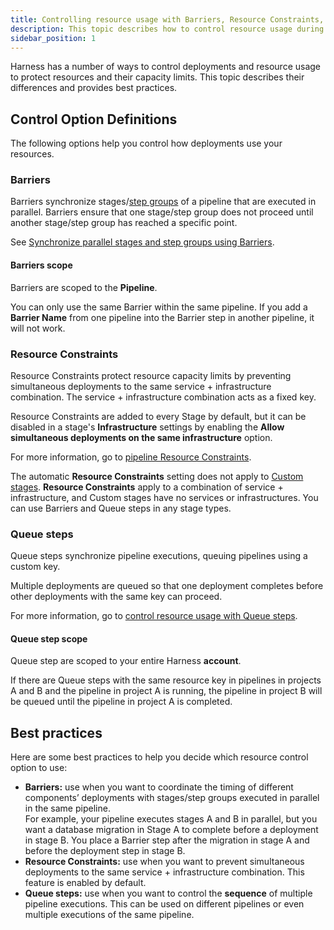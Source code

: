 ```yaml
---
title: Controlling resource usage with Barriers, Resource Constraints, and Queue steps
description: This topic describes how to control resource usage during Harness deployments.
sidebar_position: 1
---
```


Harness has a number of ways to control deployments and resource usage to protect resources and their capacity limits. This topic describes their differences and provides best practices.

## Control Option Definitions

The following options help you control how deployments use your resources.

### Barriers

Barriers synchronize stages/[step groups](/docs/continuous-delivery/x-platform-cd-features/cd-steps/utilities/step-groups) of a pipeline that are executed in parallel. Barriers ensure that one stage/step group does not proceed until another stage/step group has reached a specific point.

See [Synchronize parallel stages and step groups using Barriers](/docs/continuous-delivery/x-platform-cd-features/cd-steps/flow-control/synchronize-deployments-using-barriers).

#### Barriers scope

Barriers are scoped to the **Pipeline**.

You can only use the same Barrier within the same pipeline. If you add a **Barrier Name** from one pipeline into the Barrier step in another pipeline, it will not work.

### Resource Constraints

Resource Constraints protect resource capacity limits by preventing simultaneous deployments to the same service + infrastructure combination. The service + infrastructure combination acts as a fixed key.

Resource Constraints are added to every Stage by default, but it can be disabled in a stage's **Infrastructure** settings by enabling the **Allow simultaneous deployments on the same infrastructure** option.

For more information, go to [pipeline Resource Constraints](/docs/continuous-delivery/manage-deployments/deployment-resource-constraints).

The automatic **Resource Constraints** setting does not apply to [Custom stages](/docs/platform/pipelines/add-a-custom-stage/). **Resource Constraints** apply to a combination of service + infrastructure, and Custom stages have no services or infrastructures. You can use Barriers and Queue steps in any stage types.

### Queue steps

Queue steps synchronize pipeline executions, queuing pipelines using a custom key.

Multiple deployments are queued so that one deployment completes before other deployments with the same key can proceed.

For more information, go to [control resource usage with Queue steps](/docs/continuous-delivery/x-platform-cd-features/cd-steps/flow-control/control-resource-usage-with-queue-steps).

#### Queue step scope

Queue step are scoped to your entire Harness **account**.

If there are Queue steps with the same resource key in pipelines in projects A and B and the pipeline in project A is running, the pipeline in project B will be queued until the pipeline in project A is completed.

## Best practices

Here are some best practices to help you decide which resource control option to use:

* **Barriers:** use when you want to coordinate the timing of different components’ deployments with stages/step groups executed in parallel in the same pipeline.  
For example, your pipeline executes stages A and B in parallel, but you want a database migration in Stage A to complete before a deployment in stage B. You place a Barrier step after the migration in stage A and before the deployment step in stage B.
* **Resource Constraints:** use when you want to prevent simultaneous deployments to the same service + infrastructure combination. This feature is enabled by default.
* **Queue steps:** use when you want to control the **sequence** of multiple pipeline executions. This can be used on different pipelines or even multiple executions of the same pipeline.


